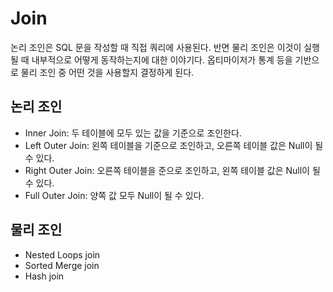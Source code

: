 # Join

논리 조인은 SQL 문을 작성할 때 직접 쿼리에 사용된다. 
반면 물리 조인은 이것이 실행될 때 내부적으로 어떻게 동작하는지에 대한 이야기다. 
옵티마이저가 통계 등을 기반으로 물리 조인 중 어떤 것을 사용할지 결정하게 된다.

## 논리 조인
- Inner Join: 두 테이블에 모두 있는 값을 기준으로 조인한다.
- Left Outer Join: 왼쪽 테이블을 기준으로 조인하고, 오른쪽 테이블 값은 Null이 될 수 있다.
- Right Outer Join: 오른쪽 테이블을 준으로 조인하고, 왼쪽 테이블 값은 Null이 될 수 있다. 
- Full Outer Join: 양쪽 값 모두 Null이 될 수 있다.
  
## 물리 조인
- Nested Loops join
- Sorted Merge join
- Hash join

  
